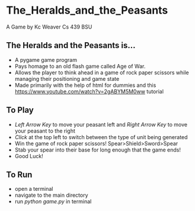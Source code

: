 # The_Heralds_and_the_Peasants
A Game by Kc Weaver
Cs 439 BSU


## The Heralds and the Peasants is...
  - A pygame game program
  - Pays homage to an old flash game called Age of War.
  - Allows the player to think ahead in a game of rock paper scissors while managing their positioning and game state
  - Made primarily with the help of html for dummies and this https://www.youtube.com/watch?v=2gABYM5M0ww tutorial

## To Play
  - *Left Arrow Key* to move your peasant left and *Right Arrow Key* to move your peasant to the right
  - *Click* at the top left to switch between the type of unit being generated
  -  Win the game of rock paper scissors! Spear>Shield>Sword>Spear
  -  Stab your spear into their base for long enough that the game ends!
  -  Good Luck!

## To Run
  - open a terminal
  - navigate to the main directory
  - run *python game.py* in terminal
